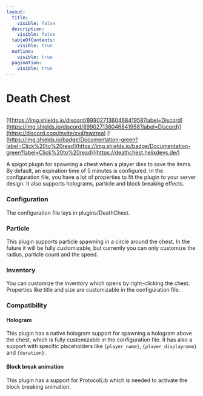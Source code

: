 ```yaml
---
layout:
  title:
    visible: false
  description:
    visible: false
  tableOfContents:
    visible: true
  outline:
    visible: true
  pagination:
    visible: true
---
```


# Death Chest

<figure><img src=".gitbook/assets/deathchest-logo.png" alt=""><figcaption></figcaption></figure>

[![https://img.shields.io/discord/899027136046841958?label=Discord](https://img.shields.io/discord/899027136046841958?label=Discord)](https://discord.com/invite/xv4fswzrea) [![https://img.shields.io/badge/Documentation-green?label=Click%20to%20read](https://img.shields.io/badge/Documentation-green?label=Click%20to%20read)](https://deathchest.helixdevs.de/)

A spigot plugin for spawning a chest when a player dies to save the items. By default, an expiration time of 5 minutes is configured. In the configuration file, you have a lot of properties to fit the plugin to your server design. It also supports holograms, particle and block breaking effects.

### Configuration

The configuration file lays in plugins/DeathChest.

### Particle

This plugin supports particle spawning in a circle around the chest. In the future it will be fully customizable, but currently you can only customize the radius, particle count and the speed.

### Inventory

You can customize the inventory which opens by right-clicking the chest. Properties like title and size are customizable in the configuration file.

### Compatibility

#### Hologram

This plugin has a native hologram support for spawning a hologram above the chest, which is fully customizable in the configuration file. It has also a support with specific placeholders like `{player_name}`, `{player_displayname}` and `{duration}`.

#### Block break animation

This plugin has a support for ProtocolLib which is needed to activate the block breaking animation.
